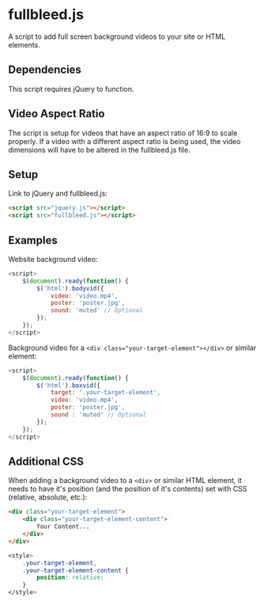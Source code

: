 # fullbleed.js
A script to add full screen background videos to your site or HTML elements.

## Dependencies
This script requires jQuery to function.

## Video Aspect Ratio
The script is setup for videos that have an aspect ratio of 16:9 to scale properly. If a video with a different aspect ratio is being used, the video dimensions will have to be altered in the fullbleed.js file.

## Setup
Link to jQuery and fullbleed.js:

```html
<script src="jquery.js"></script>
<script src="fullbleed.js"></script>
```

## Examples
Website background video:

```javascript
<script>
	$(document).ready(function() {
		$('html').bodyvid({
			video: 'video.mp4',
			poster: 'poster.jpg',
			sound: 'muted' // Optional
		});
	});
</script>
```
Background video for a `<div class="your-target-element"></div>` or similar element:

```javascript
<script>
	$(document).ready(function() {
		$('html').boxvid({
			target: '.your-target-element',
			video: 'video.mp4',
			poster: 'poster.jpg',
			sound : 'muted' // Optional
		});
	});
</script>
```

## Additional CSS

When adding a background video to a `<div>` or similar HTML element, it needs to have it's position (and the position of it's contents) set with CSS (relative, absolute, etc.):

```html
<div class="your-target-element">
	<div class="your-target-element-content">
		Your Content...
	</div>
</div>
```

```css
<style>
	.your-target-element,
	.your-target-element-content {
		position: relative;
	}
</style>
```
